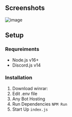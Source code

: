 ## Screenshots
![image](https://media.discordapp.net/attachments/1323432529008656434/1324891719539494973/image.png?ex=6779cd11&is=67787b91&hm=be36dfff772b76c2e4e2f1c14c358883b9b7dd3e4e00f69d039ad1f358545487&=)

## Setup

### Requreiments
- Node.js v16+
- Discord.js v14

### Installation
1. Download winrar:
2. Edit .env file
3. Any Bot Hosting
4. Run Dependencies `NPM Run`
5. Start Up `index.js`
